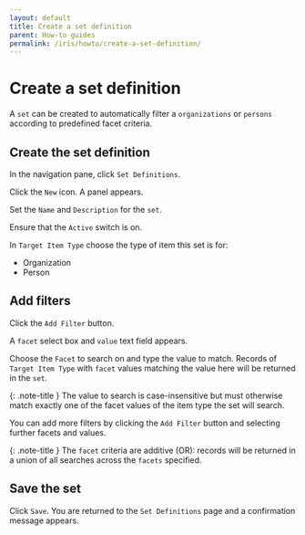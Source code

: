```yaml
---
layout: default
title: Create a set definition
parent: How-to guides
permalink: /iris/howto/create-a-set-definition/
---
```


# Create a set definition

A `set` can be created to automatically filter a `organizations` or `persons` according to predefined facet criteria.

## Create the set definition

In the navigation pane, click `Set Definitions`.

Click the `New` icon. A panel appears.

Set the `Name` and `Description` for the `set`.

Ensure that the `Active` switch is on.

In `Target Item Type` choose the type of item this set is for:

* Organization
* Person

## Add filters

Click the `Add Filter` button.

A `facet` select box and `value` text field appears.

Choose the `Facet` to search on and type the value to match. Records of `Target Item Type` with `facet` values matching the value here will be returned in the `set`.

{: .note-title }
The value to search is case-insensitive but must otherwise match exactly one of the facet values of the item type the set will search.

You can add more filters by clicking the `Add Filter` button and selecting further facets and values.

{: .note-title }
The `facet` criteria are additive (OR): records will be returned in a union of all searches across the `facets` specified.

## Save the set

Click `Save`. You are returned to the `Set Definitions` page and a confirmation message appears.